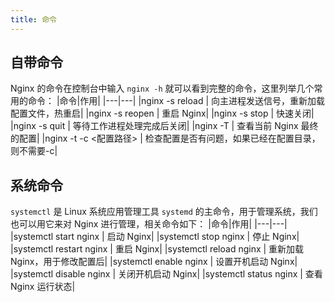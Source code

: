 ```yaml
---
title: 命令
---
```

## 自带命令
Nginx 的命令在控制台中输入 `nginx -h` 就可以看到完整的命令，这里列举几个常用的命令：
|命令|作用|
|---|---|
|nginx -s reload  | 向主进程发送信号，重新加载配置文件，热重启|
|nginx -s reopen	 | 重启 Nginx|
|nginx -s stop    | 快速关闭|
|nginx -s quit    | 等待工作进程处理完成后关闭|
|nginx -T         | 查看当前 Nginx 最终的配置|
|nginx -t -c <配置路径>    | 检查配置是否有问题，如果已经在配置目录，则不需要-c|
## 系统命令
`systemctl` 是 Linux 系统应用管理工具 `systemd` 的主命令，用于管理系统，我们也可以用它来对 Nginx 进行管理，相关命令如下：
|命令|作用|
|---|---|
|systemctl start nginx    | 启动 Nginx|
|systemctl stop nginx     | 停止 Nginx|
|systemctl restart nginx  | 重启 Nginx|
|systemctl reload nginx   | 重新加载 Nginx，用于修改配置后|
|systemctl enable nginx   | 设置开机启动 Nginx|
|systemctl disable nginx  | 关闭开机启动 Nginx|
|systemctl status nginx   | 查看 Nginx 运行状态|